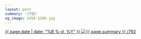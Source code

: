 ```yaml
---
layout: post
summary: '/792'
og_image: 1458-1280.jpg
---
```


<p>
 <time>
  <a href="/1458">
   {{ page.date | date: "%B %-d, %Y" }}
  </a>
 </time>
 <a href="/1458">
  <img alt="{{ page.summary }}" sizes="(min-width: 700px) 50vw, calc(100vw - 2rem)" src="{{ site.assets_url }}/1458-640.jpg" srcset="{{ site.assets_url }}/1458-320.jpg 320w, {{ site.assets_url }}/1458-640.jpg 640w, {{ site.assets_url }}/1458-960.jpg 960w, {{ site.assets_url }}/1458-1280.jpg 1280w"/>
 </a>
 <span>
  <a href="http://life.aaronjgreenberg.com/792">
   /792
  </a>
 </span>
</p>
